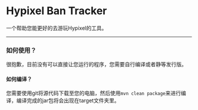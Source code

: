 # Hypixel Ban Tracker 

一个帮助您能更好的去游玩Hypixel的工具。

---

### 如何使用？

很抱歉，目前没有可以直接让您运行的程序，您需要自行编译或者静等发行版。

#### 如何编译？

您需要使用git将源代码下载至您的电脑，然后使用`mvn clean package`来进行编译，编译完成的jar包将会出现在target文件夹里。
